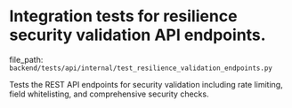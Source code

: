 # Integration tests for resilience security validation API endpoints.

  file_path: `backend/tests/api/internal/test_resilience_validation_endpoints.py`

Tests the REST API endpoints for security validation including rate limiting,
field whitelisting, and comprehensive security checks.
